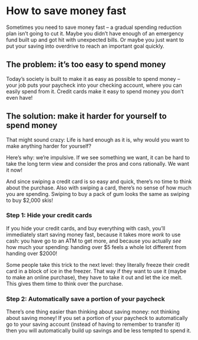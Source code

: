 # How to save money fast

Sometimes you need to save money fast – a gradual spending reduction plan isn’t going to cut it. Maybe you didn’t have enough of an emergency fund built up and got hit with unexpected bills. Or maybe you just want to put your saving into overdrive to reach an important goal quickly.

## The problem: it’s too easy to spend money

Today’s society is built to make it as easy as possible to spend money – your job puts your paycheck into your checking account, where you can easily spend from it. Credit cards make it easy to spend money you don’t even have!

## The solution: make it harder for yourself to spend money

That might sound crazy: Life is hard enough as it is, why would you want to make anything harder for yourself?

Here’s why: we’re impulsive. If we see something we want, it can be hard to take the long term view and consider the pros and cons rationally. We want it now!

And since swiping a credit card is so easy and quick, there’s no time to think about the purchase. Also with swiping a card, there’s no sense of how much you are spending. Swiping to buy a pack of gum looks the same as swiping to buy $2,000 skis!

### Step 1: Hide your credit cards

If you hide your credit cards, and buy everything with cash, you’ll immediately start saving money fast, because it takes more *work* to use cash: you have go to an ATM to get more, and because you actually *see* how much your spending: handing over $5 feels a whole lot different from handing over $2000!

Some people take this trick to the next level: they literally freeze their credit card in a block of ice in the freezer. That way if they want to use it (maybe to make an online purchase), they have to take it out and let the ice melt. This gives them time to think over the purchase.

### Step 2: Automatically save a portion of your paycheck

There’s one thing easier than thinking about saving money: not thinking about saving money! If you set a portion of your paycheck to automatically go to your saving account (instead of having to remember to transfer it) then you will automatically build up savings and be less tempted to spend it.
